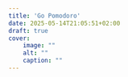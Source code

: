 ```yaml
---
title: 'Go Pomodoro'
date: 2025-05-14T21:05:51+02:00
draft: true
cover:
    image: ""
    alt: ""
    caption: ""
---
```

